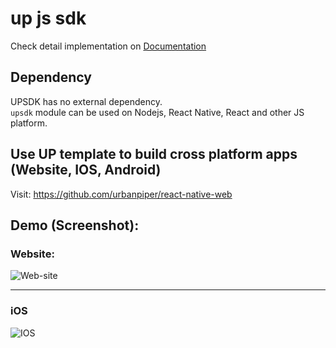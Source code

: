# up js sdk
Check detail implementation on [Documentation](https://github.com/urbanpiper/up-sdk-demo/wiki)

## Dependency  
UPSDK has no external dependency.  
`upsdk` module can be used on Nodejs, React Native, React and other JS platform.  

## Use UP template to build cross platform apps (Website, IOS, Android)  
Visit: https://github.com/urbanpiper/react-native-web

## Demo (Screenshot):  

### Website:    
![Web-site](https://raw.githubusercontent.com/urbanpiper/react-native-web/master/demo/web.png?token=ATW5BYujvVYTMhnIet-0aeHoG1O2hlnDks5cFXuTwA%3D%3D)  
  
---  
### iOS  
  
![IOS](https://raw.githubusercontent.com/urbanpiper/react-native-web/master/demo/ios-s.jpg?token=ATW5BZm5Zl_XgfHK9trb_PnfGZ1eEWy4ks5cFXu6wA%3D%3D)
